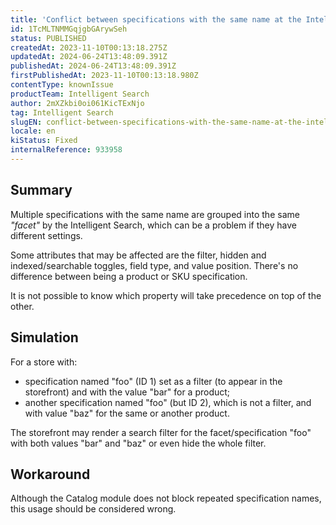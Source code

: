 ```yaml
---
title: 'Conflict between specifications with the same name at the Intelligent Search'
id: 1TcMLTNMMGqjgbGArywSeh
status: PUBLISHED
createdAt: 2023-11-10T00:13:18.275Z
updatedAt: 2024-06-24T13:48:09.391Z
publishedAt: 2024-06-24T13:48:09.391Z
firstPublishedAt: 2023-11-10T00:13:18.980Z
contentType: knownIssue
productTeam: Intelligent Search
author: 2mXZkbi0oi061KicTExNjo
tag: Intelligent Search
slugEN: conflict-between-specifications-with-the-same-name-at-the-intelligent-search
locale: en
kiStatus: Fixed
internalReference: 933958
---
```


## Summary


Multiple specifications with the same name are grouped into the same _"facet"_ by the Intelligent Search, which can be a problem if they have different settings.

Some attributes that may be affected are the filter, hidden and indexed/searchable toggles, field type, and value position. There's no difference between being a product or SKU specification.

It is not possible to know which property will take precedence on top of the other.


##

## Simulation


For a store with:
- specification named "foo" (ID 1) set as a filter (to appear in the storefront) and with the value "bar" for a product;
- another specification named "foo" (but ID 2), which is not a filter, and with value "baz" for the same or another product.

The storefront may render a search filter for the facet/specification "foo" with both values "bar" and "baz" or even hide the whole filter.


##

## Workaround


Although the Catalog module does not block repeated specification names, this usage should be considered wrong.





